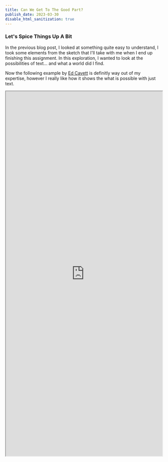 ```yaml
---
title: Can We Get To The Good Part?
publish_date: 2023-03-30
disable_html_sanitization: true
---
```


### Let's Spice Things Up A Bit

In the previous blog post, I looked at something quite easy to understand, I took some elements from the sketch that I'll take with me when I end up finishing this assignment. In this exploration, I wanted to look at the possibilities of text... and what a world did I find.

Now the following example by [Ed Cavett](https://www.youtube.com/@DrawMakeCode) is definitly way out of my expertise, however I really like how it shows the what is possible with just text.

<iframe width="100%" height="30%" src="https://editor.p5js.org/EdCavett/full/ZRDmlKIkp"></iframe>